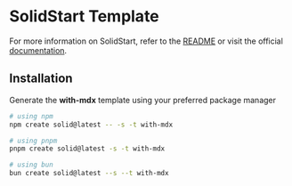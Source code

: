 # SolidStart Template

For more information on SolidStart, refer to the [README](https://github.com/solidjs/solid-start/tree/main/packages/start#readme) or visit the official [documentation](https://docs.solidjs.com/solid-start/).

## Installation

Generate the **with-mdx** template using your preferred package manager

```bash
# using npm
npm create solid@latest -- -s -t with-mdx
```

```bash
# using pnpm
pnpm create solid@latest -s -t with-mdx
```

```bash
# using bun
bun create solid@latest --s --t with-mdx
```
